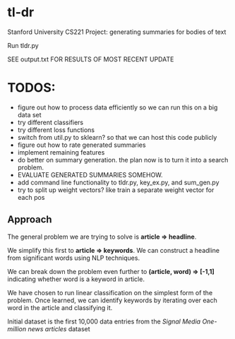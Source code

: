 # tl-dr
Stanford University CS221 Project: generating summaries for bodies of text

Run tldr.py

SEE output.txt FOR RESULTS OF MOST RECENT UPDATE

# TODOS:
-   figure out how to process data efficiently so we can run this on a big data set
-   try different classifiers
-   try different loss functions
-   switch from util.py to sklearn?  so that we can host this code publicly
-   figure out how to rate generated summaries
-   implement remaining features
-   do better on summary generation.  the plan now is to turn it into a search problem.
-   EVALUATE GENERATED SUMMARIES SOMEHOW.
-   add command line functionality to tldr.py, key_ex.py, and sum_gen.py  
-   try to split up weight vectors?  like train a separate weight vector for each pos

## Approach
The general problem we are trying to solve is **article => headline**.

We simplify this first to **article => keywords**.  We can construct a headline from
significant words using NLP techniques.

We can break down the problem even further to **(article, word) => [-1,1\]** indicating
whether word is a keyword in article.

We have chosen to run linear classification on the simplest form of the problem.
Once learned, we can identify keywords by iterating over each word in the article
and classifying it.

Initial dataset is the first 10,000 data entries from the *Signal Media One-million news articles* dataset
